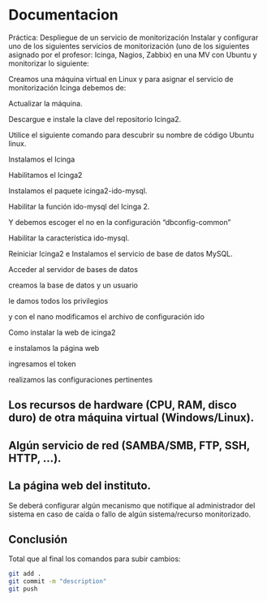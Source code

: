 # Documentacion
Práctica: Despliegue de un servicio de monitorización
Instalar y configurar uno de los siguientes servicios de monitorización (uno de los siguientes asignado por el profesor: Icinga, Nagios, Zabbix) en una MV con Ubuntu y monitorizar lo siguiente:

Creamos una máquina virtual en Linux y para asignar el servicio de monitorización Icinga debemos de: 


Actualizar la máquina.


Descargue e instale la clave del repositorio Icinga2.


Utilice el siguiente comando para descubrir su nombre de código Ubuntu linux.


Instalamos el Icinga


Habilitamos el Icinga2


Instalamos el paquete icinga2-ido-mysql.


Habilitar la función ido-mysql del Icinga 2.


Y debemos escoger el no en la configuración “dbconfig-common”


Habilitar la característica ido-mysql.


Reiniciar Icinga2 e Instalamos el servicio de base de datos 
MySQL.


Acceder al servidor de bases de datos 


creamos la base de datos y un usuario


le damos todos los privilegios


y con el nano modificamos el archivo de configuración ido


Como instalar la web de icinga2



e instalamos la página web



ingresamos el token


realizamos las configuraciones pertinentes













## Los recursos de hardware (CPU, RAM, disco duro) de otra máquina virtual (Windows/Linux).


## Algún servicio de red (SAMBA/SMB, FTP, SSH, HTTP, ...).


## La página web del instituto.


Se deberá configurar algún mecanismo que notifique al administrador del sistema en caso de caída o fallo de algún sistema/recurso monitorizado.

## Conclusión

Total que al final los comandos para subir cambios:

```bash
git add .
git commit -m "description"
git push
```